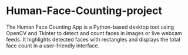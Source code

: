 # Human-Face-Counting-project
The Human Face Counting App is a Python-based desktop tool using OpenCV and Tkinter to detect and count faces in images or live webcam feeds. It highlights detected faces with rectangles and displays the total face count in a user-friendly interface.
